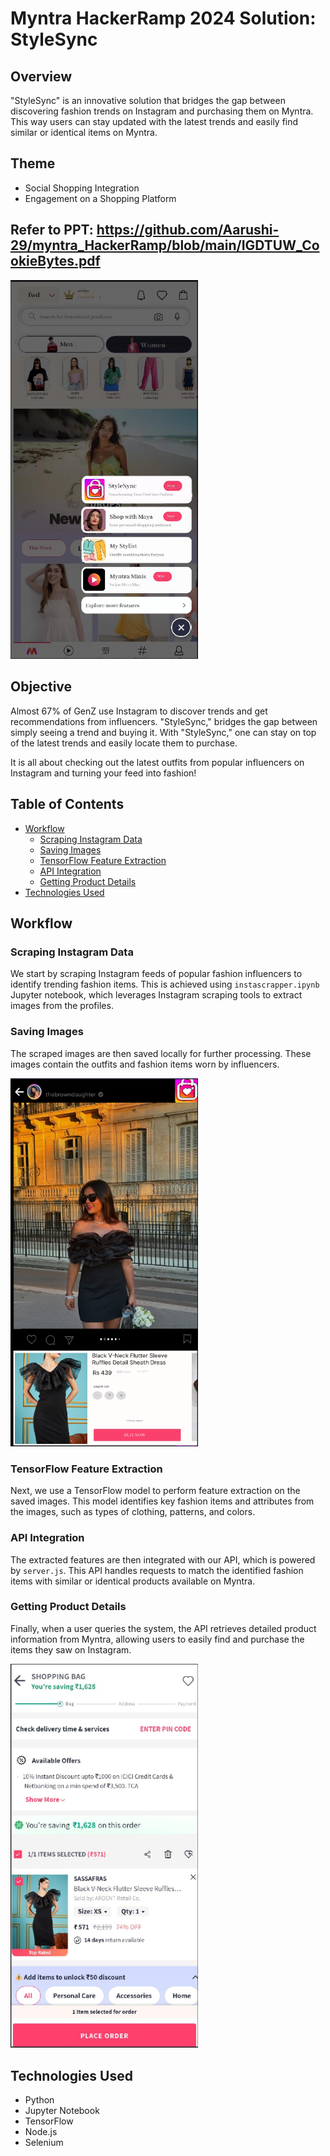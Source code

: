 # Myntra HackerRamp 2024 Solution: StyleSync

## Overview

"StyleSync" is an innovative solution that bridges the gap between discovering fashion trends on Instagram and purchasing them on Myntra. This way users  can stay updated with the latest trends and easily find similar or identical items on Myntra.

## Theme

- Social Shopping Integration
- Engagement on a Shopping Platform

## Refer to PPT: https://github.com/Aarushi-29/myntra_HackerRamp/blob/main/IGDTUW_CookieBytes.pdf

<img src="https://github.com/Aarushi-29/myntra_HackerRamp/blob/main/images/Screenshot%202024-07-16%20013118.png" alt="StyleSync" width="300">

## Objective

Almost 67% of GenZ use Instagram to discover trends and get recommendations from influencers. "StyleSync," bridges the gap between simply seeing a trend and buying it. With "StyleSync," one can stay on top of the latest trends and easily locate them to purchase.

It is all about checking out the latest outfits from popular influencers on Instagram and turning your feed into fashion!

## Table of Contents

- [Workflow](#workflow)
  - [Scraping Instagram Data](#scraping-instagram-data)
  - [Saving Images](#saving-images)
  - [TensorFlow Feature Extraction](#tensorflow-feature-extraction)
  - [API Integration](#api-integration)
  - [Getting Product Details](#getting-product-details)
- [Technologies Used](#technologies-used)


## Workflow

### Scraping Instagram Data

We start by scraping Instagram feeds of popular fashion influencers to identify trending fashion items. This is achieved using  `instascrapper.ipynb` Jupyter notebook, which leverages Instagram scraping tools to extract images from the profiles.

### Saving Images

The scraped images are then saved locally for further processing. These images contain the outfits and fashion items worn by influencers.

<img src="https://github.com/Aarushi-29/myntra_HackerRamp/blob/main/images/Screenshot%202024-07-16%20013032.png" alt="StyleSync" width="300">

### TensorFlow Feature Extraction

Next, we use a TensorFlow model to perform feature extraction on the saved images. This model identifies key fashion items and attributes from the images, such as types of clothing, patterns, and colors.

### API Integration

The extracted features are then integrated with our API, which is powered by `server.js`. This API handles requests to match the identified fashion items with similar or identical products available on Myntra.

### Getting Product Details

Finally, when a user queries the system, the API retrieves detailed product information from Myntra, allowing users to easily find and purchase the items they saw on Instagram.

<img src="https://github.com/Aarushi-29/myntra_HackerRamp/blob/main/images/Screenshot%202024-07-16%20013201.png" alt="StyleSync" width="300">

## Technologies Used

- Python
- Jupyter Notebook
- TensorFlow
- Node.js
- Selenium  

